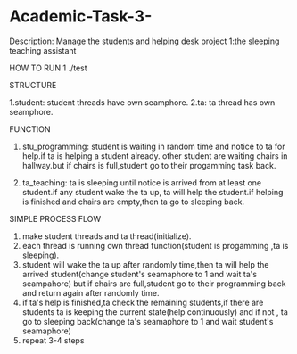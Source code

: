 # Academic-Task-3-

Description: Manage the students and helping desk
project 1:the sleeping teaching assistant


HOW TO RUN
 1 ./test

STRUCTURE

1.student: student threads have own seamphore.
2.ta: ta thread has own seamphore.

FUNCTION

1. stu_programming: student is waiting in random time and notice to ta for help.if ta is helping a student already.
   other student are waiting chairs in hallway.but if chairs is full,student go to their progamming task back.

2. ta_teaching: ta is sleeping until notice is arrived from at least one student.if any student wake the ta up,
   ta will help the student.if helping is finished and chairs are empty,then ta go to sleeping back.
   
   
 SIMPLE PROCESS FLOW
 
 1. make student threads and ta thread(initialize).
 2. each thread is running own thread function(student is progamming ,ta is sleeping).
 3. student will wake the ta up after randomly time,then ta will help the arrived student(change student's seamaphore to 1
    and wait ta's seampahore) but if chairs are full,student go to their programming back and return again after randomly time.
 4. if ta's help is finished,ta check the remaining students,if there are students ta is keeping the current state(help
   continuously) and if not , ta go to sleeping back(change ta's seamaphore to 1 and wait student's seamaphore)    
 5. repeat 3-4 steps
   
